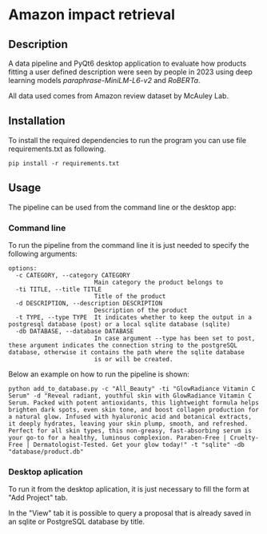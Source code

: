 # Amazon impact retrieval

## Description

A data pipeline and PyQt6 desktop application to evaluate how products fitting a user defined description were seen by
people in 2023 using deep learning models _paraphrase-MiniLM-L6-v2_ and _RoBERTa_.

All data used comes from Amazon review dataset by McAuley Lab.

## Installation

To install the required dependencies to run the program you can use
file requirements.txt as following.

```
pip install -r requirements.txt
```

## Usage

The pipeline can be used from the command line or the desktop app:

### Command line

To run the pipeline from the command line it is just needed to specify the
following arguments:

```
options:
  -c CATEGORY, --category CATEGORY
                        Main category the product belongs to
  -ti TITLE, --title TITLE
                        Title of the product
  -d DESCRIPTION, --description DESCRIPTION
                        Description of the product
  -t TYPE, --type TYPE  It indicates whether to keep the output in a postgresql database (post) or a local sqlite database (sqlite)
  -db DATABASE, --database DATABASE
                        In case argument --type has been set to post, these argument indicates the connection string to the postgreSQL database, otherwise it contains the path where the sqlite database
                        is or will be created.
```
Below an example on how to run the pipeline is shown:

```
python add_to_database.py -c "All_Beauty" -ti "GlowRadiance Vitamin C Serum" -d "Reveal radiant, youthful skin with GlowRadiance Vitamin C Serum. Packed with potent antioxidants, this lightweight formula helps brighten dark spots, even skin tone, and boost collagen production for a natural glow. Infused with hyaluronic acid and botanical extracts, it deeply hydrates, leaving your skin plump, smooth, and refreshed. Perfect for all skin types, this non-greasy, fast-absorbing serum is your go-to for a healthy, luminous complexion. Paraben-Free | Cruelty-Free | Dermatologist-Tested. Get your glow today!" -t "sqlite" -db "database/product.db"
```

### Desktop aplication

To run it from the desktop aplication, it is just necessary to fill the form at 
"Add Project" tab.

In the "View" tab it is possible to query a proposal that is already saved in an sqlite or PostgreSQL database by title.
